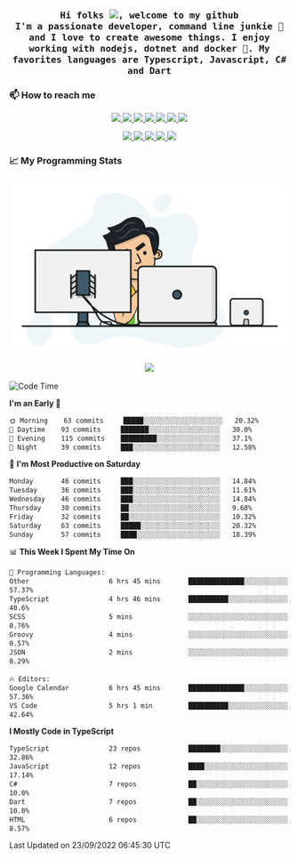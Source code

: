 <h3 align="center">
  <samp>
  Hi folks <img src="https://user-images.githubusercontent.com/42378118/110234147-e3259600-7f4e-11eb-95be-0c4047144dea.gif" width="25">, welcome to my github
  <br/>
  I'm a passionate developer, command line junkie 🧬 and I love to create awesome things. I enjoy working with nodejs, dotnet and docker 🐳. My favorites languages are Typescript, Javascript, C# and Dart
  </samp>
</h3>

### 📫 How to reach me

<p align="center">
 <a href="https://buster95.github.io">
  <img src="https://img.shields.io/badge/buster95-%23206A5D.svg?&style=flat" />
 </a>

 <a href="https://www.linkedin.com/in/walter-corrales">
  <img src="https://img.shields.io/badge/Linkedin-%230077B5.svg?&style=flat&logo=linkedin&logoColor=white" />
 </a>

 <a href="mailto:corraleswalter@live.com">
  <img src="https://img.shields.io/badge/Microsoft-%23F65314.svg?&style=flat&logo=Microsoft" />
 </a>

 <a href="https://join.skype.com/invite/sHS1s5NqCXhJ">
  <img src="https://img.shields.io/badge/Skype-%2300AFF0.svg?&style=flat&logo=skype&logoColor=white" />
 </a>

 <a href="mailto:walter.r.corrales@gmail.com">
  <img src="https://img.shields.io/badge/Gmail-%23C14438.svg?&style=flat&logo=Gmail&logoColor=white" />
 </a>

 <a href="https://wa.me/50585154220">
  <img src="https://img.shields.io/badge/Whatsapp-%2300BFA5.svg?&style=flat&logo=Whatsapp&logoColor=white" />
 </a>

 <a href="https://t.me/KingBuster95">
  <img src="https://img.shields.io/badge/Telegram-%230088cc.svg?&style=flat&logo=Telegram&logoColor=white" />
 </a>
</p>

<p align="center">
  <a href="https://buster95.github.io">
    <img src="https://badges.pufler.dev/visits/buster95/buster95?style=flat&color=green&logo=github">
  </a>
  <a href="https://buster95.github.io">
    <img src="https://badges.pufler.dev/years/buster95?style=flat&color=green&logo=github">
  </a>
  <a href="https://buster95.github.io">
    <img src="https://badges.pufler.dev/repos/buster95?style=flat&color=green&logo=github">
  </a>
  <a href="https://buster95.github.io">
    <img src="https://badges.pufler.dev/gists/buster95?style=flat&color=green&logo=github">
  </a>
  <a href="https://buster95.github.io">
    <img src="https://badges.pufler.dev/commits/monthly/buster95?style=flat&color=green&logo=github">
  </a>
</p>

### 📈 My Programming Stats

<p align="center">
 <img src="https://github.com/buster95/buster95/blob/master/assets/coder.gif" alt="Coder GIF" style="max-width:500px">
</p>

<p align = "center">
  <img src="https://github-readme-stats.vercel.app/api?username=buster95&count_private=true&show_icons=true&theme=tokyonight&line_height=30&hide_border=true">
</p>

<!--START_SECTION:waka-->
![Code Time](http://img.shields.io/badge/Code%20Time-2%2C259%20hrs%2032%20mins-blue)

**I'm an Early 🐤** 

```text
🌞 Morning    63 commits     █████░░░░░░░░░░░░░░░░░░░░   20.32% 
🌆 Daytime    93 commits     ███████░░░░░░░░░░░░░░░░░░   30.0% 
🌃 Evening    115 commits    █████████░░░░░░░░░░░░░░░░   37.1% 
🌙 Night      39 commits     ███░░░░░░░░░░░░░░░░░░░░░░   12.58%

```
📅 **I'm Most Productive on Saturday** 

```text
Monday       46 commits     ███░░░░░░░░░░░░░░░░░░░░░░   14.84% 
Tuesday      36 commits     ███░░░░░░░░░░░░░░░░░░░░░░   11.61% 
Wednesday    46 commits     ███░░░░░░░░░░░░░░░░░░░░░░   14.84% 
Thursday     30 commits     ██░░░░░░░░░░░░░░░░░░░░░░░   9.68% 
Friday       32 commits     ██░░░░░░░░░░░░░░░░░░░░░░░   10.32% 
Saturday     63 commits     █████░░░░░░░░░░░░░░░░░░░░   20.32% 
Sunday       57 commits     ████░░░░░░░░░░░░░░░░░░░░░   18.39%

```


📊 **This Week I Spent My Time On** 

```text
💬 Programming Languages: 
Other                    6 hrs 45 mins       ██████████████░░░░░░░░░░░   57.37% 
TypeScript               4 hrs 46 mins       ██████████░░░░░░░░░░░░░░░   40.6% 
SCSS                     5 mins              ░░░░░░░░░░░░░░░░░░░░░░░░░   0.76% 
Groovy                   4 mins              ░░░░░░░░░░░░░░░░░░░░░░░░░   0.57% 
JSON                     2 mins              ░░░░░░░░░░░░░░░░░░░░░░░░░   0.29%

🔥 Editors: 
Google Calendar          6 hrs 45 mins       ██████████████░░░░░░░░░░░   57.36% 
VS Code                  5 hrs 1 min         ██████████░░░░░░░░░░░░░░░   42.64%

```

**I Mostly Code in TypeScript** 

```text
TypeScript               23 repos            ████████░░░░░░░░░░░░░░░░░   32.86% 
JavaScript               12 repos            ████░░░░░░░░░░░░░░░░░░░░░   17.14% 
C#                       7 repos             ██░░░░░░░░░░░░░░░░░░░░░░░   10.0% 
Dart                     7 repos             ██░░░░░░░░░░░░░░░░░░░░░░░   10.0% 
HTML                     6 repos             ██░░░░░░░░░░░░░░░░░░░░░░░   8.57%

```



 Last Updated on 23/09/2022 06:45:30 UTC
<!--END_SECTION:waka-->
